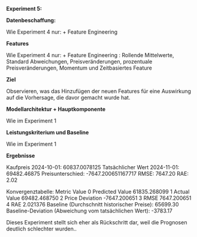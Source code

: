 **Experiment 5:**

**Datenbeschaffung:**

Wie Experiment 4 nur:  + Feature Engineering

**Features**

Wie Experiment 4 nur: + Feature Engineering : Rollende Mittelwerte, Standard Abweichungen, Preisveränderungen, 
prozentuale Preisveränderungen, Momentum und Zeitbasiertes Feature

**Ziel**

Observieren, was das Hinzufügen der neuen Features  für eine Auswirkung auf die Vorhersage, die davor gemacht wurde hat.

**Modellarchitektur + Hauptkomponente**

Wie im Experiment 1

**Leistungskriterium und Baseline**

Wie im Experiment 1

**Ergebnisse**

Kaufpreis 2024-10-01: 60837.0078125
Tatsächlicher Wert 2024-11-01: 69482.46875
Preisunterschied: -7647.200651167717
RMSE: 7647.20
RAE: 2.02

Konvergenztabelle:
            Metric         Value
0  Predicted Value  61835.268099
1     Actual Value  69482.468750
2  Price Deviation  -7647.200651
3             RMSE   7647.200651
4              RAE      2.021376
Baseline (Durchschnitt historischer Preise): 65699.30
Baseline-Deviation (Abweichung vom tatsächlichen Wert): -3783.17

Dieses Experiment stellt sich eher als Rückschritt dar, weil die Prognosen deutlich schlechter wurden..